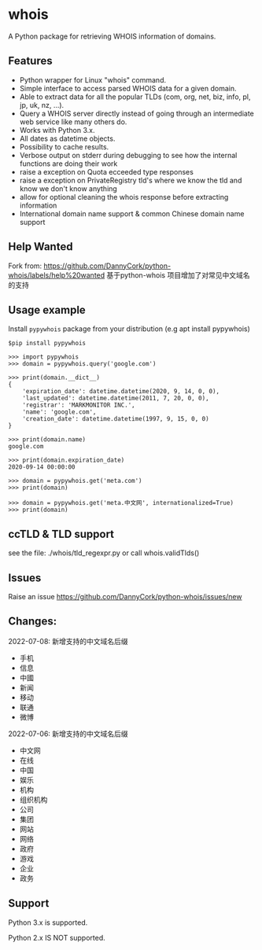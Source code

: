 # whois
A Python package for retrieving WHOIS information of domains.

## Features
 * Python wrapper for Linux "whois" command.
 * Simple interface to access parsed WHOIS data for a given domain.
 * Able to extract data for all the popular TLDs (com, org, net, biz, info, pl, jp, uk, nz,  ...).
 * Query a WHOIS server directly instead of going through an intermediate web service like many others do.
 * Works with Python 3.x.
 * All dates as datetime objects.
 * Possibility to cache results.
 * Verbose output on stderr during debugging to see how the internal functions are doing their work
 * raise a exception on Quota ecceeded type responses
 * raise a exception on PrivateRegistry tld's where we know the tld and know we don't know anything
 * allow for optional cleaning the whois response before extracting information
 * International domain name support & common Chinese domain name support

## Help Wanted
Fork from: https://github.com/DannyCork/python-whois/labels/help%20wanted
基于python-whois 项目增加了对常见中文域名的支持

## Usage example

Install `pypywhois` package from your distribution (e.g apt install pypywhois)

```
$pip install pypywhois

>>> import pypywhois
>>> domain = pypywhois.query('google.com')

>>> print(domain.__dict__)
{
	'expiration_date': datetime.datetime(2020, 9, 14, 0, 0),
	'last_updated': datetime.datetime(2011, 7, 20, 0, 0),
	'registrar': 'MARKMONITOR INC.',
	'name': 'google.com',
	'creation_date': datetime.datetime(1997, 9, 15, 0, 0)
}

>>> print(domain.name)
google.com

>>> print(domain.expiration_date)
2020-09-14 00:00:00

>>> domain = pypywhois.get('meta.com')
>>> print(domain)

>>> domain = pypywhois.get('meta.中文网', internationalized=True)
>>> print(domain)
```

## ccTLD & TLD support
see the file: ./whois/tld_regexpr.py
or call whois.validTlds()

## Issues
Raise an issue https://github.com/DannyCork/python-whois/issues/new

## Changes:
2022-07-08: 新增支持的中文域名后缀
 * 手机 
 * 信息
 * 中國
 * 新闻
 * 移动
 * 联通
 * 微博

2022-07-06: 新增支持的中文域名后缀
 * 中文网
 * 在线
 * 中国
 * 娱乐
 * 机构
 * 组织机构
 * 公司
 * 集团
 * 网站
 * 网络
 * 政府
 * 游戏
 * 企业
 * 政务

## Support
Python 3.x is supported.

Python 2.x IS NOT supported.
